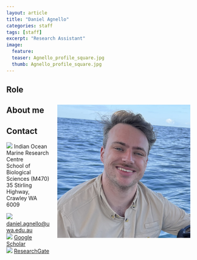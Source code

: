 ```yaml
---
layout: article
title: "Daniel Agnello"
categories: staff
tags: [staff]
excerpt: "Research Assistant"
image:
  feature: 
  teaser: Agnello_profile_square.jpg
  thumb: Agnello_profile_square.jpg
---
```

## Role
<img src='/images/Agnello_profile_square.jpg' align='right' width="350" hspace="20" vspace="10">

## About me

## Contact
<img src='/images/icons/building-regular.svg' width="15px"> Indian Ocean Marine Research Centre <br>
School of Biological Sciences (M470)<br>
35 Stirling Highway, Crawley WA 6009

<img src='/images/icons/envelope-regular.svg' width="15px"> <a href="mailto:daniel.agnello@uwa.edu.au"> daniel.agnello@uwa.edu.au</a><br>
<img src='/images/icons/google-brands.svg' width="15px"> <a href="XXXX">Google Scholar</a><br>
<img src='/images/icons/researchgate-brands.svg' width="15px"> <a href="XXXX"> ResearchGate</a><br>

